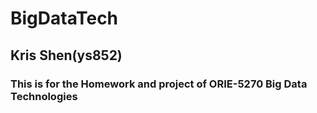 # BigDataTech 
## Kris Shen(ys852)
### This is for the Homework and project of ORIE-5270 Big Data Technologies
